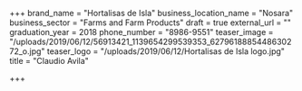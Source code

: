 +++
brand_name = "Hortalisas de Isla"
business_location_name = "Nosara"
business_sector = "Farms and Farm Products"
draft = true
external_url = ""
graduation_year = 2018
phone_number = "8986-9551"
teaser_image = "/uploads/2019/06/12/56913421_1139654299539353_6279618885448630272_o.jpg"
teaser_logo = "/uploads/2019/06/12/Hortalisas de Isla logo.jpg"
title = "Claudio Avila"

+++
